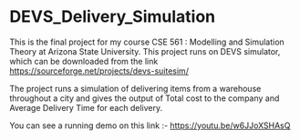 # DEVS_Delivery_Simulation

This is the final project for my course CSE 561 : Modelling and Simulation Theory at Arizona State University. This project runs on DEVS simulator, which can be downloaded from the link https://sourceforge.net/projects/devs-suitesim/

The project runs a simulation of delivering items from a warehouse throughout a city and gives the output of Total cost to the company and Average Delivery Time for each delivery.

You can see a running demo on this link :- https://youtu.be/w6JJoXSHAsQ
